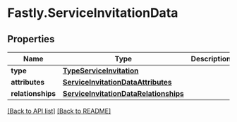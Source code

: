 # Fastly.ServiceInvitationData

## Properties

Name | Type | Description | Notes
------------ | ------------- | ------------- | -------------
**type** | [**TypeServiceInvitation**](TypeServiceInvitation.md) |  | [optional] 
**attributes** | [**ServiceInvitationDataAttributes**](ServiceInvitationDataAttributes.md) |  | [optional] 
**relationships** | [**ServiceInvitationDataRelationships**](ServiceInvitationDataRelationships.md) |  | [optional] 


[[Back to API list]](../../README.md#endpoints) [[Back to README]](../../README.md)
